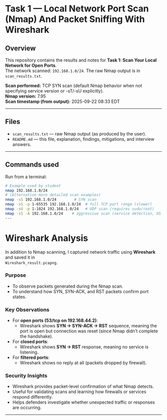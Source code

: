 # Task 1 — Local Network Port Scan (Nmap) And Packet Sniffing With Wireshark

## Overview
This repository contains the results and notes for **Task 1: Scan Your Local Network for Open Ports**.  
The network scanned: `192.168.1.0/24`. The raw Nmap output is in `scan_results.txt`.

**Scan performed:** TCP SYN scan (default Nmap behavior when not specifying service version or -sT/-sU explicitly).  
**Nmap version:** 7.95  
**Scan timestamp (from output):** 2025-09-22 08:33 EDT

---

## Files
- `scan_results.txt` — raw Nmap output (as produced by the user).
- `README.md` — this file, explanation, findings, mitigations, and interview answers.

---

## Commands used
Run from a terminal:
```bash
# Example used by student
nmap 192.168.1.0/24
# (Alternative more detailed scan examples)
nmap -sS 192.168.1.0/24        # SYN scan
nmap -sS -p 1-65535 192.168.1.0/24  # full TCP port range (slower)
nmap -sU -p 1-1024 192.168.1.0/24   # UDP scan (requires sudo/root)
nmap -sS -A 192.168.1.0/24    # aggressive scan (service detection, OS detect)
---
```
# Wireshark Analysis

In addition to Nmap scanning, I captured network traffic using **Wireshark** and saved it in  
`Wireshark_result.pcapng`.

### Purpose
- To observe packets generated during the Nmap scan.
- To understand how SYN, SYN-ACK, and RST packets confirm port states.

### Key Observations
- For **open ports (53/tcp on 192.168.44.2)**:
  - Wireshark shows **SYN → SYN-ACK → RST** sequence, meaning the port is open but connection was reset (since Nmap didn’t complete the handshake).
- For **closed ports**:
  - Wireshark shows **SYN → RST** response, meaning no service is listening.
- For **filtered ports**:
  - Wireshark shows no reply at all (packets dropped by firewall).

### Security Insights
- Wireshark provides packet-level confirmation of what Nmap detects.
- Useful for validating scans and learning how firewalls or services respond differently.
- Helps defenders investigate whether unexpected traffic or responses are occurring.

---

